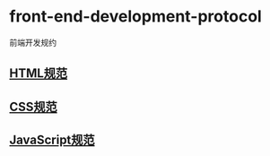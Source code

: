 # front-end-development-protocol
前端开发规约  
## [HTML规范](html.md)  
## [CSS规范](css.md)  
## [JavaScript规范](js.md)